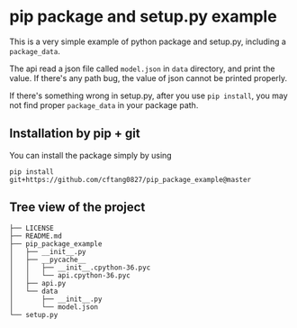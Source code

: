 # pip package and setup.py example

This is a very simple example of python package and setup.py, including a `package_data`.

The api read a json file called `model.json` in `data` directory, and print the value. If there's any path bug, the value of json cannot be printed properly.

If there's something wrong in setup.py, after you use `pip install`, you may not find proper `package_data` in your package path.

## Installation by pip + git
You can install the package simply by using
```
pip install git+https://github.com/cftang0827/pip_package_example@master
```

## Tree view of the project
```
├── LICENSE
├── README.md
├── pip_package_example
│   ├── __init__.py
│   ├── __pycache__
│   │   ├── __init__.cpython-36.pyc
│   │   └── api.cpython-36.pyc
│   ├── api.py
│   └── data
│       ├── __init__.py
│       └── model.json
└── setup.py
```
